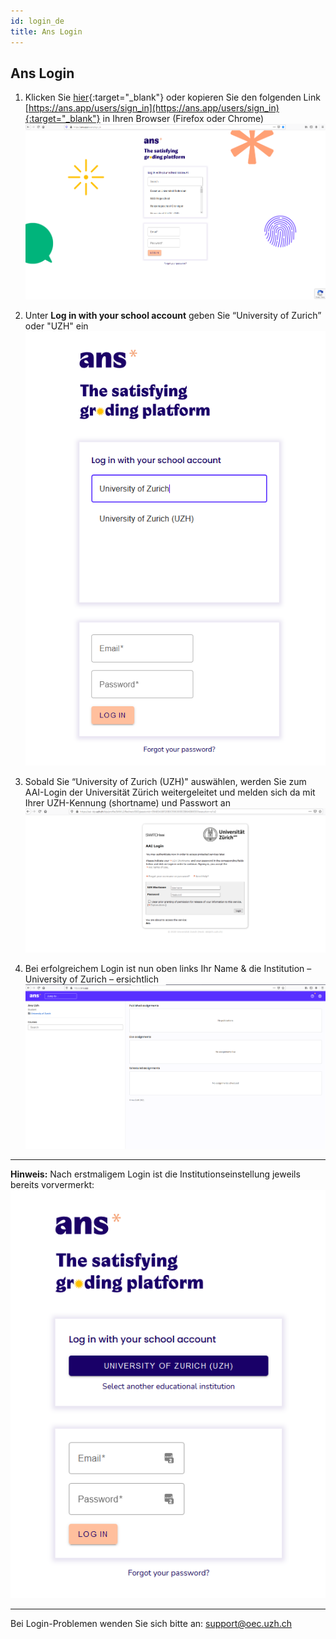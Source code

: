 ```yaml
---
id: login_de
title: Ans Login
---
```


## Ans Login

1. Klicken Sie [hier](https://ans.app/users/sign_in){:target="_blank"} oder kopieren Sie den folgenden Link [https://ans.app/users/sign_in](https://ans.app/users/sign_in){:target="_blank"} in Ihren Browser (Firefox oder Chrome)
[![Login-WAYF](assets/login-wayf.png)](assets/login-wayf.png)

1. Unter **Log in with your school account** geben Sie “University of Zurich” oder "UZH" ein
[![Login-UZH](assets/login-uzh.png)](assets/login-uzh.png)

1. Sobald Sie “University of Zurich (UZH)" auswählen, werden Sie zum AAI-Login der Universität Zürich weitergeleitet und melden sich da mit Ihrer UZH-Kennung (shortname) und Passwort an
[![Login-AAI](assets/login-aai.png)](assets/login-aai.png)

1. Bei erfolgreichem Login ist nun oben links Ihr Name & die Institution – University of Zurich – ersichtlich
[![Login-Start](assets/login-start.png)](assets/login-start.png)

***


**Hinweis:** Nach erstmaligem Login ist die Institutionseinstellung jeweils bereits vorvermerkt:
[![Login-Return](assets/login-return.png)](assets/login-return.png)


***

Bei Login-Problemen wenden Sie sich bitte an: [support@oec.uzh.ch](mailto:support@oec.uzh.ch)
